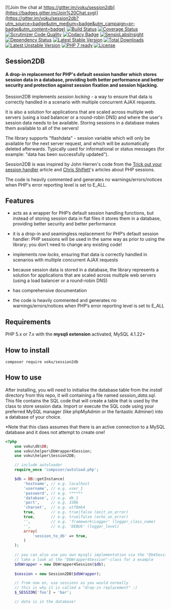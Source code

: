 [![Join the chat at https://gitter.im/voku/session2db](https://badges.gitter.im/Join%20Chat.svg)](https://gitter.im/voku/session2db?utm_source=badge&utm_medium=badge&utm_campaign=pr-badge&utm_content=badge)
[![Build Status](https://travis-ci.org/voku/session2db.svg?branch=master)](https://travis-ci.org/voku/session2db)
[![Coverage Status](https://coveralls.io/repos/github/voku/session2db/badge.svg?branch=master)](https://coveralls.io/github/voku/session2db?branch=master)
[![Scrutinizer Code Quality](https://scrutinizer-ci.com/g/voku/session2db/badges/quality-score.png?b=master)](https://scrutinizer-ci.com/g/voku/session2db/?branch=master)
[![Codacy Badge](https://www.codacy.com/project/badge/836db772ff9443b18103d6a6c6ee35eb)](https://www.codacy.com/app/voku/session2db)
[![SensioLabsInsight](https://insight.sensiolabs.com/projects/32d82172-bf23-4b04-bef9-86c64d498763/mini.png)](https://insight.sensiolabs.com/projects/32d82172-bf23-4b04-bef9-86c64d498763)
[![Dependency Status](https://www.versioneye.com/php/voku:session2db/dev-master/badge.svg)](https://www.versioneye.com/php/voku:session2db/dev-master)
[![Latest Stable Version](https://poser.pugx.org/voku/session2db/v/stable)](https://packagist.org/packages/voku/session2db) 
[![Total Downloads](https://poser.pugx.org/voku/session2db/downloads)](https://packagist.org/packages/voku/session2db) 
[![Latest Unstable Version](https://poser.pugx.org/voku/session2db/v/unstable)](https://packagist.org/packages/voku/session2db)
[![PHP 7 ready](http://php7ready.timesplinter.ch/voku/session2db/badge.svg)](https://travis-ci.org/voku/session2db)
[![License](https://poser.pugx.org/voku/session2db/license)](https://packagist.org/packages/voku/session2db)

## Session2DB

#### A drop-in replacement for PHP's default session handler which stores session data in a database, providing both better performance and better security and protection against session fixation and session hijacking.

Session2DB implements *session locking* - a way to ensure that data is correctly handled in a scenario with multiple concurrent AJAX requests.

It is also a solution for applications that are scaled across multiple web servers (using a load balancer or a round-robin DNS) and where the user's session data needs to be available. Storing sessions in a database makes them available to all of the servers!

The library supports "flashdata" - session variable which will only be available for the next server request, and which will be automatically deleted afterwards. Typically used for informational or status messages (for example: "data has been successfully updated").

Session2DB is was inspired by John Herren's code from the [Trick out your session handler](http://devzone.zend.com/413/trick-out-your-session-handler/) article and [Chris Shiflett](http://shiflett.org/articles/the-truth-about-sessions)'s articles about PHP sessions.

The code is heavily commented and generates no warnings/errors/notices when PHP's error reporting level is set to E_ALL.

## Features

- acts as a wrapper for PHP’s default session handling functions, but instead of storing session data in flat files it stores them in a database, providing better security and better performance

- it is a drop-in and seamingless replacement for PHP’s default session handler: PHP sessions will be used in the same way as prior to using the library; you don’t need to change any existing code!

- implements *row locks*, ensuring that data is correctly handled in scenarios with multiple concurrent AJAX requests

- because session data is stored in a database, the library represents a solution for applications that are scaled across multiple web servers (using a load balancer or a round-robin DNS)

- has comprehensive documentation

- the code is heavily commented and generates no warnings/errors/notices when PHP’s error reporting level is set to E_ALL

## Requirements

PHP 5.x or 7.x with the **mysqli extension** activated, MySQL 4.1.22+

## How to install

```shell
composer require voku/session2db
```

## How to use

After installing, you will need to initialise the database table from the *install* directory from this repo, it will containing a file named *session_data.sql*. This file contains the SQL code that will create a table that is used by the class to store session data. Import or execute the SQL code using your preferred MySQL manager (like phpMyAdmin or the fantastic Adminer) into a database of your choice.

*Note that this class assumes that there is an active connection to a MySQL database and it does not attempt to create one!

```php
<?php
    use voku\db\DB;
    use voku\helper\DbWrapper4Session;
    use voku\helper\Session2DB;

    // include autoloader
    require_once 'composer/autoload.php';

    $db = DB::getInstance(
        'hostname', // e.g. localhost
        'username', // e.g. user_1
        'password', // e.g. ******
        'database', // e.g. db_1
        'port',     // e.g. 3306
        'charset',  // e.g. utf8mb4
        true,       // e.g. true|false (exit_on_error)
        true,       // e.g. true|false (echo_on_error)
        '',         // e.g. 'framework\Logger' (logger_class_name)
        '',         // e.g. 'DEBUG' (logger_level)
        array(
            'session_to_db' => true,
        )
    );
    
    // you can also use you own mysqli implementation via the "Db4Session"-interface,
    // take a look at the "DbWrapper4Session"-class for a example
    $dbWrapper = new DbWrapper4Session($db);
    
    $session = new Session2DB($dbWrapper);

    // from now on, use sessions as you would normally
    // this is why it is called a "drop-in replacement" :)
    $_SESSION['foo'] = 'bar';

    // data is in the database!
```
